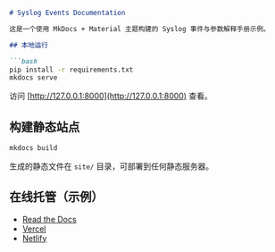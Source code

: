 ```markdown
# Syslog Events Documentation

这是一个使用 MkDocs + Material 主题构建的 Syslog 事件与参数解释手册示例。

## 本地运行

```bash
pip install -r requirements.txt
mkdocs serve
```

访问 [http://127.0.0.1:8000](http://127.0.0.1:8000) 查看。

## 构建静态站点

```bash
mkdocs build
```

生成的静态文件在 `site/` 目录，可部署到任何静态服务器。

## 在线托管（示例）

- [Read the Docs](https://readthedocs.org/)
- [Vercel](https://vercel.com/)
- [Netlify](https://www.netlify.com/)
```
